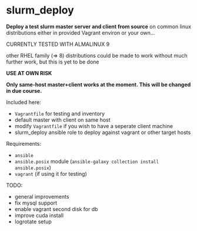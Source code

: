 <h1>slurm_deploy</h1>

<b>Deploy a test slurm master server and client from source</b> on common linux distributions either in provided Vagrant environ or your own...

CURRENTLY TESTED WITH ALMALINUX 9 

other RHEL family (=> 8) distributions could be made to work without much further work, but this is yet to be done

<b>USE AT OWN RISK</b>


<b>Only same-host master+client works at the moment. This will be changed in due course.</b>


Included here:
- ``Vagrantfile`` for testing and inventory
- default master with client on same host
- modify ``Vagrantfile`` if you wish to have a seperate client machine
- slurm_deploy ansible role to deploy against vagrant or other target hosts

Requirements:
- ``ansible``
- ``ansible.posix`` module (```ansible-galaxy collection install ansible.posix```)
- ``vagrant`` (if using it for testing)

TODO:
- general improvements
- fix mysql support
- enable vagrant second disk for db
- improve cuda install
- logrotate setup
